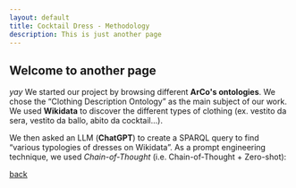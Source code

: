```yaml
---
layout: default
title: Cocktail Dress - Methodology
description: This is just another page
---
```


## Welcome to another page

_yay_
We started our project by browsing different **ArCo's ontologies**. We chose the “Clothing Description Ontology” as the main subject of our work. 
We used **Wikidata** to discover the different types of clothing (ex. vestito da sera, vestito da ballo, abito da cocktail...).

We then asked an LLM (**ChatGPT**) to create a SPARQL query to find “various typologies of dresses on Wikidata”. As a prompt engineering technique, we used *Chain-of-Thought* (i.e. Chain-of-Thought + Zero-shot):

[back](./)
